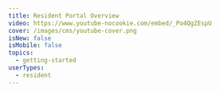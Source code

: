 ```yaml
---
title: Resident Portal Overview
video: https://www.youtube-nocookie.com/embed/_Po4QgZEspU
cover: /images/cms/youtube-cover.png
isNew: false
isMobile: false
topics:
  - getting-started
userTypes:
  - resident
---
```

